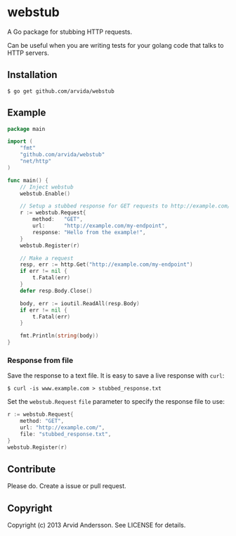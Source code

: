 # webstub

A Go package for stubbing HTTP requests.

Can be useful when you are writing tests for your golang code that talks to HTTP servers.

## Installation

	$ go get github.com/arvida/webstub

## Example

```go
package main

import (
	"fmt"
	"github.com/arvida/webstub"
	"net/http"
)

func main() {
	// Inject webstub
	webstub.Enable()

	// Setup a stubbed response for GET requests to http://example.com/my-endpoint
	r := webstub.Request{
		method:   "GET",
		url:      "http://example.com/my-endpoint",
		response: "Hello from the example!",
	}
	webstub.Register(r)

	// Make a request
	resp, err := http.Get("http://example.com/my-endpoint")
	if err != nil {
		t.Fatal(err)
	}
	defer resp.Body.Close()

	body, err := ioutil.ReadAll(resp.Body)
	if err != nil {
		t.Fatal(err)
	}

	fmt.Println(string(body))
}

```

### Response from file

Save the response to a text file. It is easy to save a live response with `curl`:

	$ curl -is www.example.com > stubbed_response.txt

Set the `webstub.Request` `file` parameter to specify the response file to use:

```go
r := webstub.Request{
	method: "GET",
    url: "http://example.com/",
    file: "stubbed_response.txt",
}
webstub.Register(r)
```

## Contribute

Please do. Create a issue or pull request.

## Copyright

Copyright (c) 2013 Arvid Andersson. See LICENSE for details.